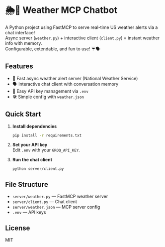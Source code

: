 # 🌦️🤖 Weather MCP Chatbot

A Python project using FastMCP to serve real-time US weather alerts via a chat interface!  
Async server (`weather.py`) + interactive client (`client.py`) = instant weather info with memory.  
Configurable, extendable, and fun to use! ☔🗣️

## Features

- 🚀 Fast async weather alert server (National Weather Service)
- 🗣️ Interactive chat client with conversation memory
- 🔑 Easy API key management via `.env`
- 🛠️ Simple config with `weather.json`

## Quick Start

1. **Install dependencies**  
   ```sh
   pip install -r requirements.txt
   ```

2. **Set your API key**  
   Edit `.env` with your `GROQ_API_KEY`.

3. **Run the chat client**  
   ```sh
   python server/client.py
   ```

## File Structure

- `server/weather.py` — FastMCP weather server
- `server/client.py` — Chat client
- `server/weather.json` — MCP server config
- `.env` — API keys

## License

MIT

